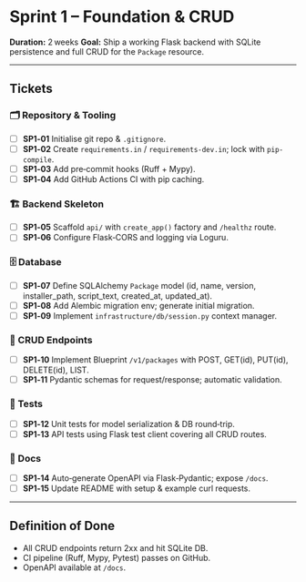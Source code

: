 # Sprint 1 – Foundation & CRUD
**Duration:** 2 weeks
**Goal:** Ship a working Flask backend with SQLite persistence and full CRUD for the `Package` resource.

---

## Tickets

### 🗂️ Repository & Tooling
- [ ] **SP1‑01** Initialise git repo & `.gitignore`.
- [ ] **SP1‑02** Create `requirements.in` / `requirements-dev.in`; lock with `pip-compile`.
- [ ] **SP1‑03** Add pre‑commit hooks (Ruff + Mypy).
- [ ] **SP1‑04** Add GitHub Actions CI with pip caching.

### 🏗️ Backend Skeleton
- [ ] **SP1‑05** Scaffold `api/` with `create_app()` factory and `/healthz` route.
- [ ] **SP1‑06** Configure Flask‑CORS and logging via Loguru.

### 🗄️ Database
- [ ] **SP1‑07** Define SQLAlchemy `Package` model (id, name, version, installer_path, script_text, created_at, updated_at).
- [ ] **SP1‑08** Add Alembic migration env; generate initial migration.
- [ ] **SP1‑09** Implement `infrastructure/db/session.py` context manager.

### 🔄 CRUD Endpoints
- [ ] **SP1‑10** Implement Blueprint `/v1/packages` with POST, GET(id), PUT(id), DELETE(id), LIST.
- [ ] **SP1‑11** Pydantic schemas for request/response; automatic validation.

### 🧪 Tests
- [ ] **SP1‑12** Unit tests for model serialization & DB round‑trip.
- [ ] **SP1‑13** API tests using Flask test client covering all CRUD routes.

### 📃 Docs
- [ ] **SP1‑14** Auto‑generate OpenAPI via Flask‑Pydantic; expose `/docs`.
- [ ] **SP1‑15** Update README with setup & example curl requests.

---

## Definition of Done
* All CRUD endpoints return 2xx and hit SQLite DB.
* CI pipeline (Ruff, Mypy, Pytest) passes on GitHub.
* OpenAPI available at `/docs`.
